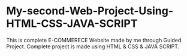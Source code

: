 # My-second-Web-Project-Using-HTML-CSS-JAVA-SCRIPT
 This is complete E-COMMERECE Website made by me through Guided Project. Complete project is made using HTML &amp; CSS & JAVA SCRIPT.
